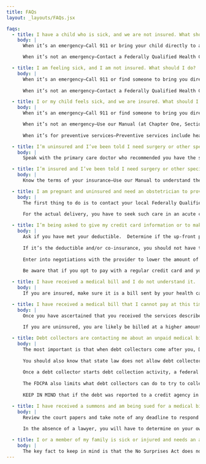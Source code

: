 ```yaml
---
title: FAQs
layout: _layouts/FAQs.jsx

faqs:
  - title: I have a child who is sick, and we are not insured. What should I do?
    body: |
      When it’s an emergency—Call 911 or bring your child directly to an emergency department in an acute care hospital, not a local urgent care center. Hospitals are required to provide you with emergency care, even if you don’t have insurance. While you are at the hospital, request to see a social worker who can help determine if your child is eligible for New Jersey Family Care.  In addition, also request an application for Charity Care before you go home because you may be eligible for free or discounted care if your income is below 500% of the [Federal Poverty Level](https://aspe.hhs.gov/topics/poverty-economic-mobility/poverty-guidelines) or FPL. 

      When it’s not an emergency—Contact a Federally Qualified Health Center (FQHC) using the list contained in Appendix A to the Manual (available on this website). The FQHC will treat your uninsured child and will help determine whether your child is eligible for New Jersey Family Care and, if so, will help you apply.

  - title: I am feeling sick, and I am not insured. What should I do?
    body: |
      When it’s an emergency—Call 911 or find someone to bring you directly to an emergency department in an acute care hospital, not a local urgent care center.  Hospitals are required to provide you with emergency care, even if you don’t have insurance, unlike urgent care centers. While you are at the hospital, ask to see a social worker who can help determine if you are eligible for Medicaid or New Jersey Family Care. Request an application for Charity Care before you go home because you may be eligible for free or discounted care if your income is below 500% of the [Federal Poverty Level](https://aspe.hhs.gov/topics/poverty-economic-mobility/poverty-guidelines) or FPL.
      
      When it’s not an emergency—Contact a Federally Qualified Health Center (FQHC) using the list contained in Appendix A of the Manual (available on this website). The FQHC will treat you and will also determine whether you are eligible for Medicaid or New Jersey Family Care and, if so, will help you apply.  

  - title: I or my child feels sick, and we are insured. What should I do?
    body: |
      When it’s an emergency—Call 911 or find someone to bring you directly to an emergency department. State law requires that all providers bill you at the in-network rate when you are receiving emergency services. If you have not yet paid your insurance deductible for the year, then you will be responsible for paying that before your insurance coverage kicks in, along with any co-pays. If you are worried about being able to afford the deductible and other costs, request an application for Charity Care before you go home. You may be eligible for free or discounted care if your income is below 500% of the Federal Poverty Level or FPL.

      When it’s not an emergency—Use our Manual (at Chapter One, Section 1) to understand the terms of your insurance. Then, find a provider in your insurance network and make an appointment with them. If you have not yet paid your insurance deductible for the year, you will be responsible for paying that before your insurance coverage kicks in, unless you are receiving the fully-covered preventive services discussed next. If you are worried about being able to afford the deductible all at once, you may be able to negotiate a Payment Plan with the physician’s office. This is different from using a medical credit card or third-party payment plan to pay for the services, which we do not recommend for reasons discussed in Chapter One, Section 4, under the heading “Paying Your Medical Bill.” 
      
      When it’s for preventive services—Preventive services include health care such as immunizations, blood pressure and cholesterol screenings, mammograms, and colonoscopies. You can receive these services for free even if you have not yet met your yearly deductible and you cannot be charged a co-pay. 

  - title: I’m uninsured and I’ve been told I need surgery or other specialized treatment. What should I do?
    body: |
      Speak with the primary care doctor who recommended you have the surgery and ask them for a referral to a hospital or associated ambulatory surgical center that will provide you with discounted or free Charity Care. Because you do not have insurance, you are entitled to a Good Faith Estimate of what it will cost you. Good Faith Estimates are discussed in Chapter Two, Section 2 of the Manual. Also, hospitals are required to post their prices online which makes it possible to “shop around” for a hospital that charges less, using the [NJ Hospital Price Compare](http://www.njhospitalpricecompare.com/Default) website. 

  - title: I’m insured and I’ve been told I need surgery or other specialized treatment. What should I do?
    body: |
      Know the terms of your insurance—Use our Manual to understand the terms of your insurance coverage, which are discussed in Chapter One, Section 1. Find out if you need prior authorization for the surgery or specialized treatment and if so, obtain such approval from your insurer and discuss with them the scope of coverage and how much it is expected to cost you. Then, find a provider in your insurance network and make an appointment. Confirm with your insurance company that the hospital, specialist, anesthesiologist  and anyone else expected to be involved with the surgery or treatment is in-network. 

  - title: I am pregnant and uninsured and need an obstetrician to provide prenatal care and deliver my baby when the time comes. What should I do?
    body: |
      The first thing to do is to contact your local Federally Qualified Health Care provider.  A list of NJ FQHCs is provided in Appendix A of the Manual. They will provide you with prenatal care and enroll you in the New Jersey Supplemental Prenatal and Contraceptive program (NJSPCP), if you are income eligible.  The NJSPCP is operated by NJ FamilyCare and it provides prenatal and family planning services to women who do not qualify for NJ FamilyCare because of their immigration status. NJSPCP does not provide complete healthcare coverage, such as hospital visits or labor and delivery.
      
      For the actual delivery, you have to seek such care in an acute care hospital. In addition to applying for Charity Care, the State has a [Medical Emergency Payment Program](https://www.nj.gov/humanservices/dmahs/clients/medicaid/payment/), which covers emergency services, including labor and delivery, for New Jersey residents age 19 and older who do not qualify for NJ FamilyCare because they do not meet the U.S. Citizenship or Immigration requirement (which requires a legal immigrant to be residing in the country for at least 5 years before being eligible for Medicaid).

  - title: I’m being asked to give my credit card information or to make some other form of payment prior to receiving treatment.  What should I do?
    body: |
      Ask if you have met your deductible.  Determine if the up-front payment you are being asked to make is just the co-pay and if it is, you should pay it.
      
      If it’s the deductible and/or co-insurance, you should not have to pay it prior to treatment. If the provider insists and you cannot afford to pay, discuss it with the provider and try to negotiate a payment schedule.  If you are in a hospital, ask for a Charity Care application (even if you are insured).
      
      Enter into negotiations with the provider to lower the amount of total payment for the treatment or at least the up-front amount so that you can obtain the treatment. One option is to agree to a Payment Plan that will allow you to pay for the treatment in affordable, multiple installments over a period of time.  
      
      Be aware that if you opt to pay with a regular credit card and you are unable to make the payments, the unpaid debt can be reported to credit reporting agencies and hurt your credit because the state law that prohibits medical debt from being reported does not apply to credit cards.  The law does protect you if you use a special credit card meant for medical debt UNLESS you use that same card for other expenses such as spa and wellness care or veterinary expenses.  

  - title: I have received a medical bill and I do not understand it.  What does everything mean?
    body: |
      If you are insured, make sure it is a bill sent by your health care provider and not an Explanation of Benefits sent by your insurer. The difference between the two is explained in Chapter Three, Section 1 of the Manual. Whether you are insured or uninsured, make sure the bill is accurate and that you received the services described. If it seems incorrect or you are unsure about anything, contact the health provider (usually their billing office) and ask them to go through the bill with you and explain anything that is unclear. Once you know enough to form an opinion that the bill or its amount is incorrect, or that you do not owe it for some other reasons, you can use the form letter in Appendix D-1 to dispute the bill. 

  - title: I have received a medical bill that I cannot pay at this time.  What should I do?
    body: |
      Once you have ascertained that you received the services described in the bill and that the bill is otherwise accurate, you can try to negotiate a Reasonable Payment Plan to pay the bill in a series of monthly installments. Under a state law taking effect on July 22, 2025, providers are legally obligated to offer you such a Plan, which can last up to 5 years, with payments no more than 3% of your monthly income and interest capped at 3%. Reasonable Payment Plans are discussed in detail in Chapter 3, Section 2 of the Manual and Appendix D-2 of the Manual contains a form letter for negotiating a Reasonable Payment Plan.  
      
      If you are uninsured, you are likely be billed at a higher amount than an insured patient, because you did not receive the discounted rate that an insurer negotiates from providers.  You can try to negotiate your own lower rate based on the Medicare rate for each procedure on the bill. To do so, you will have to obtain from the provider the five-digit Healthcare Common Procedure Coding System (HCPCS) code, also known as the Current Procedural Terminology (CPT) code, for each service or procedure billed, You can use that code to look up the Medicare rate—also known as the Physician Fee Schedule or PFS—on this website and then offer to pay that amount instead of the billed amount, telling them your offer is based on the Medicare rate. If you cannot obtain the code, then you can try offering 20% of the billed amount, which is roughly equal to the Medicare rate. Either way, even if the provider does not agree to go as low as the Medicare or 20% rate, they might still be willing to reduce the bill. Whether or not they reduce the bill, as of July 22, 2025, they are required by to offer you a Reasonable Payment Plan, which can last up to 5 years, with monthly payments no more than 3% of your income and interest capped at 3%, as discussed in Chapter 3, Section 2 of the Manual. Appendix D-2 contains a form letter for negotiating a Reasonable Payment Plan. 

  - title: Debt collectors are contacting me about an unpaid medical bill.  What should I do?
    body: |
      The most important is that when debt collectors come after you, DO NOT IGNORE THEM, which increases your chances of being sued, even if the debt is expired or otherwise not valid.  
      
      You should also know that state law does not allow debt collectors or health care providers to start trying to collect medical debt until 120 days after the first bill has been sent and until after any insurance coverage issues have been resolved, including an appeal from a denial of coverage or the amount of it. Debt collectors, like health providers, are also required to first offer you a Reasonable Payment Plan, as discussed in Chapter Three, Section 2 of the Manual. Once all those requirements have been met, debt collectors (and health care providers as well) must send you one more bill that notifies you that if you do not pay by a specified deadline at least 30 days from then, they will start debt collection activity against you and must state what kind of action they will take. 
      
      Once a debt collector starts debt collection activity, a federal law known as the Fair Debt Collection Practices Act (FDCPA) requires that if you ask them to verify the debt within 30 days, they must halt debt collection efforts until they provide you with certain information, including the name of the creditor, any account number associated with the debt, the current amount of the debt as well as an itemization that reflects interest fees, payments and credits and how to reply to the debtor if you dispute the debt or its amount. This is known as debt validation and it is especially important when it is not the health provider, but someone who has bought the debt from them or a debt collector who is trying to collect it. Under such circumstances, it might not be clear what the bill is for or when it was incurred, which makes it difficult to know if you should pay it or contest it.  Once they provide validation, you have 30 days to dispute the debt or it is deemed valid. Appendix D-1 is a form letter that can be sent to a debt collector as well as to a health provider disputing a medical debt and it lists possible defenses. Those include that the debt was reported to a credit agency in violation of state law, in which case it automatically becomes void and no one can sue you for it or that the debt is older than six years and has thus expired. NOTE in many states, if the debt has expired and you make any payment on it after that or acknowledge that the debt is valid, it reactivates the debt and starts the six-year clock running all over again for them to sue. However, under binding New Jersey case law, __Midland Funding LLC v. Thiel__, 446 N.J. Super. 537 (App. Div. 2016), partial payments on a defaulted credit card account does not restart the running of the time to sue whether that payment is made before or after the statute of limitations on the debt has expired.
      
      The FDCPA also limits what debt collectors can do to try to collect the debt with regard to how, when and where they can contact you, as discussed at length in Chapter Four, Section 2.  (Note that the FDCPA **does not apply to the doctor or hospital** that provided the services, only to debt collectors.) 
      
      KEEP IN MIND that if the debt was reported to a credit agency in violation of state law, it becomes void and no one can sue you for it. Or if the debt is older than six years, it has expired and they an try to collect it but cannot sue you for it.

  - title: I have received a summons and am being sued for a medical bill.  How do I determine whether I should file an answer, and what should I do if I cannot afford an attorney?
    body: |
      Review the court papers and take note of any deadline to respond and make sure to respond by that date because if you miss the deadline, it can result in a default judgment against you, even if you do not owe the debt and could have defeated the lawsuit. If you need extra time, you can ask the plaintiff suing you for such time, and if they refuse, you can ask the court.  If at all possible, get an attorney to advise you on how to proceed and help you defend the lawsuit, Appendix C provides information on how to find legal help, including free legal help if you meet the financial criteria.    
      
      In the absence of a lawyer, you will have to determine on your own whether the plaintiff who is suing you has a valid claim and what defenses you might have to defeat the claim entirely or reduce the amount claimed. For example, if the debt was reported to a credit agency in violation of state law, it becomes automatically void and no one can sue you for it. Or if the debt is older than six years, it has expired and can no longer be sued on. Chapter 4 Section 3 of the Guide/Manual contains detailed information about the many possible defenses that might be available to you and about how to handle the lawsuit—from filing an Answer to the Complaint, to preparing for trial, defending yourself at trial and appealing if you lose. It also discusses the bankruptcy options. Appendix D-3 is a form for filing an Answer to a medical debt lawsuit that lists the possible defenses and Appendix D-4 is a form called a Certification of Service, that must be filed with the Answer showing that you served a copy of it on the opposing side.

  - title: I or a member of my family is sick or injured and needs an ambulance to take them to a hospital for emergency care. What should I do? 
    body: |
      The key fact to keep in mind is that the No Surprises Act does not apply to ground ambulances (only air ambulances) and if the ambulance that shows up turns out to be not in-network, you could get hit with a pricey out-of-network bill. There is nothing you can really do, but hope you get lucky and the town from which you are calling 911 provides Emergency Medical Services (EMS) or emergency ambulance transport and has agreed not to Balance Bill any insured patient beyond co-pays or co-insurance, as some towns have done. What you CAN control is when an ambulance service is needed to transfer you or a family member between hospitals: you can make sure the ambulance service used for that purpose is covered by your insurance. 
---
```

